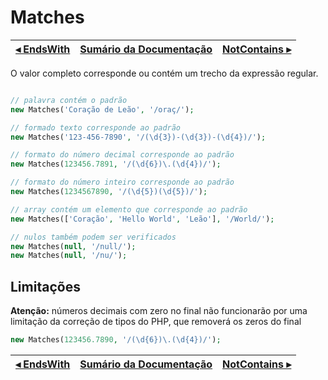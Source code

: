 # Matches

[◂ EndsWith](05-endswith.md) | [Sumário da Documentação](indice.md) | [NotContains ▸](05-notcontains.md)
-- | -- | --

O valor completo corresponde ou contém um trecho da expressão regular.

```php

// palavra contém o padrão
new Matches('Coração de Leão', '/oraç/');

// formado texto corresponde ao padrão
new Matches('123-456-7890', '/(\d{3})-(\d{3})-(\d{4})/');

// formato do número decimal corresponde ao padrão
new Matches(123456.7891, '/(\d{6})\.(\d{4})/');

// formato do número inteiro corresponde ao padrão
new Matches(1234567890, '/(\d{5})(\d{5})/');

// array contém um elemento que corresponde ao padrão
new Matches(['Coração', 'Hello World', 'Leão'], '/World/');

// nulos também podem ser verificados
new Matches(null, '/null/');
new Matches(null, '/nu/');
```

## Limitações

**Atenção:** números decimais com zero no final não funcionarão por uma limitação da correção de tipos do PHP, que removerá os zeros do final

```php
new Matches(123456.7890, '/(\d{6})\.(\d{4})/');
```

[◂ EndsWith](05-endswith.md) | [Sumário da Documentação](indice.md) | [NotContains ▸](05-notcontains.md)
-- | -- | --
